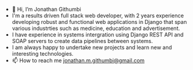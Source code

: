 - 👋 Hi, I’m Jonathan Githumbi 
- I'm a results driven full stack web developer, with 2 years experience developing robust and functional web applications in Django that span various industrties such as medicine, education and advertisement.
- I have experience in systems intergration using Django REST API and SOAP servers to create data pipelines between systems.  
- I am always happy to undertake new projects and learn new and interesting technologies.
- 📫 How to reach me jonathan.m.githumbi@gmail.com

<!---
JonathanGithumbi/JonathanGithumbi is a ✨ special ✨ repository because its `README.md` (this file) appears on your GitHub profile.
You can click the Preview link to take a look at your changes.
--->
